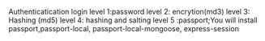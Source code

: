 Authenticatication login
level 1:password
level 2: encrytion(md3)
level 3: Hashing (md5)
level 4: hashing and salting
level 5 :passport;You will install passport,passport-local, passport-local-mongoose, express-session
